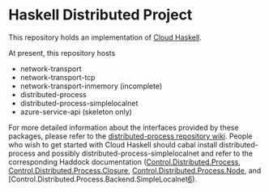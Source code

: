 Haskell Distributed Project
===========================

This repository holds an implementation of [Cloud Haskell][1].

At present, this repository hosts 

* network-transport
* network-transport-tcp
* network-transport-inmemory (incomplete) 
* distributed-process
* distributed-process-simplelocalnet
* azure-service-api (skeleton only)

For more detailed information about the interfaces provided by these packages,
please refer to the [distributed-process repository wiki][2]. People who wish
to get started with Cloud Haskell should cabal install
distributed-process and possibly distributed-process-simplelocalnet and refer
to the corresponding Haddock documentation ([Control.Distributed.Process][3],
[Control.Distributed.Process.Closure][4],
[Control.Distributed.Process.Node][5], and
[Control.Distributed.Process.Backend.SimpleLocalnet[6]).

[1]: http://research.microsoft.com/en-us/um/people/simonpj/papers/parallel/remote.pdf
[2]: https://github.com/haskell-distributed/distributed-process/wiki
[3]: http://hackage.haskell.org/packages/archive/distributed-process/0.2.1.4/doc/html/Control-Distributed-Process.html
[4]: http://hackage.haskell.org/packages/archive/distributed-process/0.2.1.4/doc/html/Control-Distributed-Process-Closure.html
[5]: http://hackage.haskell.org/packages/archive/distributed-process/0.2.1.4/doc/html/Control-Distributed-Process-Node.html
[6]: http://hackage.haskell.org/packages/archive/distributed-process-simplelocalnet/0.2.0.3/doc/html/Control-Distributed-Process-Backend-SimpleLocalnet.html
